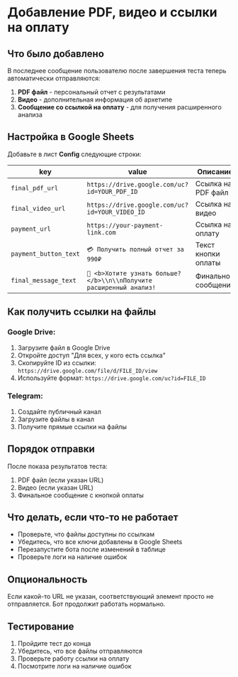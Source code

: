 # Добавление PDF, видео и ссылки на оплату

## Что было добавлено

В последнее сообщение пользователю после завершения теста теперь автоматически отправляются:

1. **PDF файл** - персональный отчет с результатами
2. **Видео** - дополнительная информация об архетипе  
3. **Сообщение со ссылкой на оплату** - для получения расширенного анализа

## Настройка в Google Sheets

Добавьте в лист **Config** следующие строки:

| key | value | Описание |
|-----|-------|----------|
| `final_pdf_url` | `https://drive.google.com/uc?id=YOUR_PDF_ID` | Ссылка на PDF файл |
| `final_video_url` | `https://drive.google.com/uc?id=YOUR_VIDEO_ID` | Ссылка на видео |
| `payment_url` | `https://your-payment-link.com` | Ссылка на оплату |
| `payment_button_text` | `💳 Получить полный отчет за 990₽` | Текст кнопки оплаты |
| `final_message_text` | `🎯 <b>Хотите узнать больше?</b>\\n\\nПолучите расширенный анализ!` | Финальное сообщение |

## Как получить ссылки на файлы

### Google Drive:
1. Загрузите файл в Google Drive
2. Откройте доступ "Для всех, у кого есть ссылка"
3. Скопируйте ID из ссылки: `https://drive.google.com/file/d/FILE_ID/view`
4. Используйте формат: `https://drive.google.com/uc?id=FILE_ID`

### Telegram:
1. Создайте публичный канал
2. Загрузите файлы в канал
3. Получите прямые ссылки на файлы

## Порядок отправки

После показа результатов теста:
1. PDF файл (если указан URL)
2. Видео (если указан URL) 
3. Финальное сообщение с кнопкой оплаты

## Что делать, если что-то не работает

- Проверьте, что файлы доступны по ссылкам
- Убедитесь, что все ключи добавлены в Google Sheets
- Перезапустите бота после изменений в таблице
- Проверьте логи на наличие ошибок

## Опциональность

Если какой-то URL не указан, соответствующий элемент просто не отправляется. Бот продолжит работать нормально.

## Тестирование

1. Пройдите тест до конца
2. Убедитесь, что все файлы отправляются
3. Проверьте работу ссылки на оплату
4. Посмотрите логи на наличие ошибок